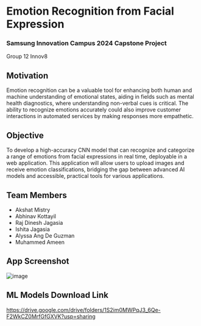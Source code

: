 # Emotion Recognition from Facial Expression
### Samsung Innovation Campus 2024 Capstone Project
Group 12 Innov8

## Motivation
Emotion recognition can be a valuable tool for enhancing both human and machine understanding of emotional states, aiding in fields such as mental health diagnostics, where understanding non-verbal cues is critical. The ability to recognize emotions accurately could also improve customer interactions in automated services by making responses more empathetic.

## Objective
To develop a high-accuracy CNN model that can recognize and categorize a range of emotions from facial expressions in real time, deployable in a web application. This application will allow users to upload images and receive emotion classifications, bridging the gap between advanced AI models and accessible, practical tools for various applications.

## Team Members
-	Akshat Mistry
-	Abhinav Kottayil
-	Raj Dinesh Jagasia
-	Ishita Jagasia
-	Alyssa Ang De Guzman
-	Muhammed Ameen

## App Screenshot
![image](https://github.com/user-attachments/assets/95778fb7-4353-4b01-b2dc-4dad4aa6424e)

## ML Models Download Link
https://drive.google.com/drive/folders/1S2im0MWPqJ3_6Qe-F2WkCZ0MrfGfGXVK?usp=sharing





